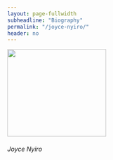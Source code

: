 ```yaml
---
layout: page-fullwidth
subheadline: "Biography"
permalink: "/joyce-nyiro/"
header: no
---
```

<div class = "row">
<div class = "small-4 columns">
<img src="{{ site.url }}/images/Joyce-Nyiro.jpg" alt="" height="200" width="225">
</div>



<div class = "small-8 columns" >
<h6>Joyce Nyiro</h6>


<p class="text-justify">
</p>

<p class="text-justify">
</p>
</div>
